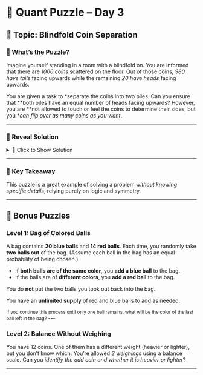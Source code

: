# 🧠 Quant Puzzle – Day 3

## 📌 Topic: Blindfold Coin Separation

### 🤔 What’s the Puzzle?

Imagine yourself standing in a room with a blindfold on. You are informed that there are *1000 coins* scattered on the floor. Out of those coins, *980 have tails* facing upwards while the remaining *20 have heads* facing upwards.

You are given a task to *separate the coins into two piles. Can you ensure that **both piles have an equal number of heads facing upwards? However, you are **not allowed to touch or feel the coins to determine their sides, but you **can flip over as many coins as you want*.

---

### 📂 Reveal Solution

<details>
<summary>📜 Click to Show Solution</summary>

We are given **1000 coins**, out of which **980 have tails** facing upwards and **20 have heads** facing upwards. We need to separate the coins into **two piles** such that **both piles have an equal number of heads** facing upwards. We cannot touch or feel the coins to determine their sides, but we **can flip over as many coins as we want**.

Let’s assume that we separate the coins into two piles with **n coins** in one pile and **1000 − n coins** in the other. Let **m** be the number of coins in the first pile with heads up. Then there must be **20 − m** coins in the second pile with heads up. 

We also know that there are **n − m** coins in the first pile with tails up.

Now, if we **flip all the coins in the first pile**, all heads become tails and all tails become heads. As a result, the first pile will now have:

- **n − m heads** (original tails flipped to heads), and  
- **m tails** (original heads flipped to tails).

To ensure that **both piles have the same number of heads after the flip**, we require:

$$
\text{Number of heads in flipped first pile} = n - m
$$

And the number of heads in the second pile remains:

$$
\text{Number of heads in second pile} = 20 - m
$$

To make the number of heads equal in both piles, we equate:

$$
n - m = 20 - m
$$

Simplifying gives:

$$
n = 20
$$

---

So the trick is:

- Take **any 20 coins at random**, put them in the first pile.
- Put the remaining **980 coins** in the second pile.
- **Flip all 20 coins** in the first pile.

Now, both piles are guaranteed to have **the same number of heads**.

No matter what the original configuration was, the number of heads in both piles will now be *equal*.

</details>

---

### 🔑 Key Takeaway

This puzzle is a great example of solving a problem *without knowing specific details*, relying purely on logic and symmetry.

---

## 🧩 Bonus Puzzles

### Level 1: Bag of Colored Balls

A bag contains **20 blue balls** and **14 red balls**. Each time, you randomly take **two balls out** of the bag. (Assume each ball in the bag has an equal probability of being chosen.)

- If **both balls are of the same color**, you **add a blue ball** to the bag.
- If the balls are of **different colors**, you **add a red ball** to the bag.

You do **not** put the two balls you took out back into the bag.

You have an **unlimited supply** of red and blue balls to add as needed.

<span style="font-size: 12px;">
If you continue this process until only one ball remains, what will be the color of the last ball left in the bag?
</span>
---

### Level 2: Balance Without Weighing

You have 12 coins. One of them has a different weight (heavier or lighter), but you don’t know which. You’re allowed *3 weighings* using a balance scale. Can you *identify the odd coin and whether it is heavier or lighter*?

---

